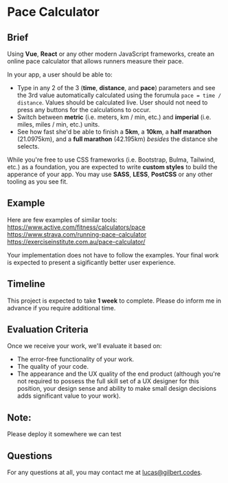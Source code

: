 # Pace Calculator

## Brief
Using **Vue**, **React** or any other modern JavaScript frameworks, create an online pace calculator that allows runners measure their pace.

In your app, a user should be able to:
- Type in any 2 of the 3 (**time**, **distance**, and **pace**) parameters and see the 3rd value automatically calculated using the forumula `pace = time / distance`. Values should be calculated live. User should not need to press any buttons for the calculations to occur. 
- Switch between **metric** (i.e. meters, km / min, etc.) and **imperial** (i.e. miles, miles / min, etc.) units.
- See how fast she'd be able to finish a **5km**, a **10km**, a **half marathon** (21.0975km), and a **full marathon** (42.195km) *besides* the distance she selects.  

While you're free to use CSS frameworks (i.e. Bootstrap, Bulma, Tailwind, etc.) as a foundation, you are expected to write **custom styles** to build the apperance of your app. You may use **SASS**, **LESS**, **PostCSS** or any other tooling as you see fit. 

## Example
Here are few examples of similar tools:   
https://www.active.com/fitness/calculators/pace   
https://www.strava.com/running-pace-calculator   
https://exerciseinstitute.com.au/pace-calculator/   

Your implementation does not have to follow the examples. Your final work is expected to present a sigificantly better user experience. 

## Timeline
This project is expected to take **1 week** to complete. Please do inform me in advance if you require additional time. 

## Evaluation Criteria
Once we receive your work, we'll evaluate it based on:
- The error-free functionality of your work. 
- The quality of your code. 
- The appearance and the UX quality of the end product (although you're not required to possess the full skill set of a UX designer for this position, your design sense and ability to make small design decisions adds significant value to your work).

## Note:
Please deploy it somewhere we can test

## Questions
For any questions at all, you may contact me at [lucas@gilbert.codes](lucas@gilbert.codes).
